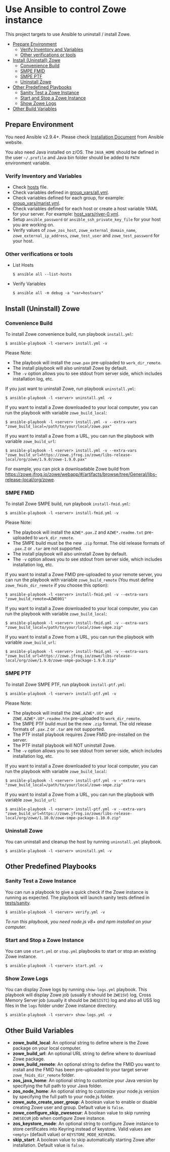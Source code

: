 # Use Ansible to control Zowe instance

This project targets to use Ansible to uninstall / install Zowe.

- [Prepare Environment](#prepare-environment)
  - [Verify Inventory and Variables](#verify-inventory-and-variables)
  - [Other verifications or tools](#other-verifications-or-tools)
- [Install (Uninstall) Zowe](#install-uninstall-zowe)
  - [Convenience Build](#convenience-build)
  - [SMPE FMID](#smpe-fmid)
  - [SMPE PTF](#smpe-ptf)
  - [Uninstall Zowe](#uninstall-zowe)
- [Other Predefined Playbooks](#other-predefined-playbooks)
  - [Sanity Test a Zowe Instance](#sanity-test-a-zowe-instance)
  - [Start and Stop a Zowe Instance](#start-and-stop-a-zowe-instance)
  - [Show Zowe Logs](#show-zowe-logs)
- [Other Build Variables](#other-build-variables)

## Prepare Environment

You need Ansible v2.9.4+. Please check [Installation Document](https://docs.ansible.com/ansible/latest/installation_guide/intro_installation.html) from Ansible website.

You also need Java installed on z/OS. The `JAVA_HOME` should be defined in the user `~/.profile` and Java bin folder should be added to `PATH` environment variable.

### Verify Inventory and Variables

- Check [hosts](hosts) file.
- Check variables defined in [group_vars/all.yml](group_vars/all.yml).
- Check variables defined for each group, for example: [group_vars/marist.yml](group_vars/marist.yml).
- Check variables defined for each host or create a host variable YAML for your server. For example: [host_vars/river-0.yml](host_vars/river-0.yml).
- Setup `ansible_password` or `ansible_ssh_private_key_file` for your host you are working on.
- Verify values of `zowe_zos_host`, `zowe_external_domain_name`, `zowe_external_ip_address`, `zowe_test_user` and `zowe_test_password` for your host.

### Other verifications or tools

- List Hosts
  ```
  $ ansible all --list-hosts
  ```
- Verify Variables
  ```
  $ ansible all -m debug -a "var=hostvars"
  ```

## Install (Uninstall) Zowe

### Convenience Build

To install Zowe convenience build, run playbook `install.yml`:

```
$ ansible-playbook -l <server> install.yml -v
```

Please Note:

- The playbook will install the `zowe.pax` pre-uploaded to `work_dir_remote`.
- The install playbook will also uninstall Zowe by default.
- The `-v` option allows you to see stdout from server side, which includes installation log, etc.

If you just want to uninstall Zowe, run playbook `uninstall.yml`:

```
$ ansible-playbook -l <server> uninstall.yml -v
```

If you want to install a Zowe downloaded to your local computer, you can run the playbook with variable `zowe_build_local`:

```
$ ansible-playbook -l <server> install.yml -v --extra-vars "zowe_build_local=/path/to/your/local/zowe.pax"
```

If you want to install a Zowe from a URL, you can run the playbook with variable `zowe_build_url`:

```
$ ansible-playbook -l <server> install.yml -v --extra-vars "zowe_build_url=https://zowe.jfrog.io/zowe/libs-release-local/org/zowe/1.9.0/zowe-1.9.0.pax"
```

For example, you can pick a downloadable Zowe build from https://zowe.jfrog.io/zowe/webapp/#/artifacts/browse/tree/General/libs-release-local/org/zowe.

### SMPE FMID

To install Zowe SMPE build, run playbook `install-fmid.yml`:

```
$ ansible-playbook -l <server> install-fmid.yml -v
```

Please Note:

- The playbook will install the `AZWE*.pax.Z` and `AZWE*.readme.txt` pre-uploaded to `work_dir_remote`.
- The SMPE build must be the new `.zip` format. The old release formats of `.pax.Z` or `.tar` are not supported.
- The install playbook will also uninstall Zowe by default.
- The `-v` option allows you to see stdout from server side, which includes installation log, etc.

If you want to install a Zowe FMID pre-uploaded to your remote server, you can run the playbook with variable `zowe_build_remote` (You must define `zowe_fmids_dir_remote` if you choose this option):

```
$ ansible-playbook -l <server> install-fmid.yml -v --extra-vars "zowe_build_remote=AZWE001"
```

If you want to install a Zowe downloaded to your local computer, you can run the playbook with variable `zowe_build_local`:

```
$ ansible-playbook -l <server> install-fmid.yml -v --extra-vars "zowe_build_local=/path/to/your/local/zowe-smpe.zip"
```

If you want to install a Zowe from a URL, you can run the playbook with variable `zowe_build_url`:

```
$ ansible-playbook -l <server> install-fmid.yml -v --extra-vars "zowe_build_url=https://zowe.jfrog.io/zowe/libs-release-local/org/zowe/1.9.0/zowe-smpe-package-1.9.0.zip"
```

### SMPE PTF

To install Zowe SMPE PTF, run playbook `install-ptf.yml`:

```
$ ansible-playbook -l <server> install-ptf.yml -v
```

Please Note:

- The playbook will install the `ZOWE.AZWE*.UO*` and `ZOWE.AZWE*.UO*.readme.htm` pre-uploaded to `work_dir_remote`.
- The SMPE PTF build must be the new `.zip` format. The old release formats of `.pax.Z` or `.tar` are not supported.
- The PTF install playbook requires Zowe FMID pre-installed on the server.
- The PTF install playbook will NOT uninstall Zowe.
- The `-v` option allows you to see stdout from server side, which includes installation log, etc.


If you want to install a Zowe downloaded to your local computer, you can run the playbook with variable `zowe_build_local`:

```
$ ansible-playbook -l <server> install-ptf.yml -v --extra-vars "zowe_build_local=/path/to/your/local/zowe-smpe.zip"
```

If you want to install a Zowe from a URL, you can run the playbook with variable `zowe_build_url`:

```
$ ansible-playbook -l <server> install-ptf.yml -v --extra-vars "zowe_build_url=https://zowe.jfrog.io/zowe/libs-release-local/org/zowe/1.10.0/zowe-smpe-package-1.10.0.zip"
```

### Uninstall Zowe

You can uninstall and cleanup the host by running `uninstall.yml` playbook.

```
$ ansible-playbook -l <server> uninstall.yml -v
```

## Other Predefined Playbooks

### Sanity Test a Zowe Instance

You can run a playbook to give a quick check if the Zowe instance is running as expected. The playbook will launch sanity tests defined in [tests/sanity](../tests/sanity/README.md).

```
$ ansible-playbook -l <server> verify.yml -v
```

_To run this playbook, you need node.js v8+ and npm installed on your computer._

### Start and Stop a Zowe Instance

You can use `start.yml` or `stop.yml` playbooks to start or stop an existing Zowe instance.

```
$ ansible-playbook -l <server> start.yml -v
```

### Show Zowe Logs

You can display Zowe logs by running `show-logs.yml` playbook. This playbook will display Zowe job (usually it should be `ZWE1SV`) log, Cross Memory Server job (usually it should be `ZWESISTC`) log and also all USS log files in the `logs` folder under Zowe instance directory.

```
$ ansible-playbook -l <server> show-logs.yml -v
```

## Other Build Variables

- **zowe_build_local**: An optional string to define where is the Zowe package on your local computer.
- **zowe_build_url**: An optional URL string to define where to download Zowe package.
- **zowe_build_remote**: An optional string to define the FMID you want to install and the FMID has been pre-uploaded to your target server `zowe_fmids_dir_remote` folder.
- **zos_java_home**: An optional string to customize your Java version by specifying the full path to your Java folder.
- **zos_node_home**: An optional string to customize your node.js version by specifying the full path to your node.js folder.
- **zowe_auto_create_user_group**: A boolean value to enable or disable creating Zowe user and group. Default value is `false`.
- **zowe_configure_skip_zwesecur**: A boolean value to skip running `ZWESECUR` job when configure Zowe instance.
- **zos_keystore_mode**: An optional string to configure Zowe instance to store certificates into Keyring instead of keystore. Valid values are `<empty>` (default value) or `KEYSTORE_MODE_KEYRING`.
- **skip_start**: A boolean value to skip automatically starting Zowe after installation. Default value is `false`.
